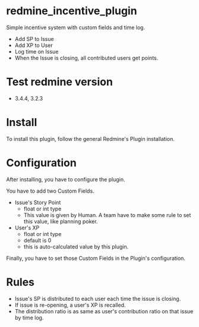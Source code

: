 # redmine_incentive_plugin

Simple incentive system with custom fields and time log.

* Add SP to Issue
* Add XP to User
* Log time on Issue
* When the Issue is closing, all contributed users get points.

# Test redmine version

* 3.4.4, 3.2.3

# Install

To install this plugin, follow the general Redmine's Plugin installation.

# Configuration

After installing, you have to configure the plugin.

You have to add two Custom Fields.

* Issue's Story Point
  * float or int type
  * This value is given by Human. A team have to make some rule to set this value, like planning poker.
* User's XP
  * float or int type
  * default is 0
  * this is auto-calculated value by this plugin.

Finally, you have to set those Custom Fields in the Plugin's configuration.

# Rules

* Issue's SP is distributed to each user each time the issue is closing.
* If issue is re-opening, a user's XP is recalled.
* The distribution ratio is as same as user's contribution ratio on that issue by time log.
